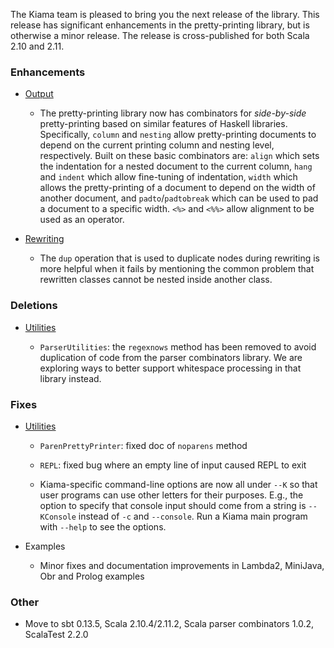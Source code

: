 The Kiama team is pleased to bring you the next release of the library. This release has  significant enhancements in the pretty-printing library, but is otherwise a minor release. The release is cross-published for both Scala 2.10 and 2.11.

### Enhancements

* [Output](http://wiki.kiama.googlecode.com/hg/doc/1.6.1/api/index.html#org.kiama.output.package)

    * The pretty-printing library now has combinators for _side-by-side_ pretty-printing based on similar features of Haskell libraries. Specifically, `column` and `nesting` allow pretty-printing documents to depend on the current printing column and nesting level, respectively. Built on these basic combinators are: `align` which sets the indentation for a nested document to the current column, `hang` and `indent` which allow fine-tuning of indentation, `width` which allows the pretty-printing of a document to depend on the width of another document, and `padto`/`padtobreak` which can be used to pad a document to a specific width. `<%>` and `<%%>` allow alignment to be used as an operator.

* [Rewriting](http://wiki.kiama.googlecode.com/hg/doc/1.6.0/api/index.html#org.kiama.rewriting.package)

    * The `dup` operation that is used to duplicate nodes during rewriting is more helpful when it fails by mentioning the common problem that rewritten classes cannot be nested inside another class.

### Deletions

* [Utilities](http://wiki.kiama.googlecode.com/hg/doc/1.6.1/api/index.html#org.kiama.util.package)

    * `ParserUtilities`: the `regexnows` method has been removed to avoid duplication of code from the parser combinators library. We are exploring ways to better support whitespace processing in that library instead.

### Fixes

* [Utilities](http://wiki.kiama.googlecode.com/hg/doc/1.6.1/api/index.html#org.kiama.util.package)

    * `ParenPrettyPrinter`: fixed doc of `noparens` method

    * `REPL`: fixed bug where an empty line of input caused REPL to exit

    * Kiama-specific command-line options are now all under `--K` so that user programs can use other letters for their purposes. E.g., the option to specify that console input should come from a string is `--KConsole` instead of `-c` and `--console`. Run a Kiama main program with `--help` to see the options.

* Examples

    * Minor fixes and documentation improvements in Lambda2, MiniJava, Obr and Prolog examples

### Other

* Move to sbt 0.13.5, Scala 2.10.4/2.11.2, Scala parser combinators 1.0.2, ScalaTest 2.2.0
